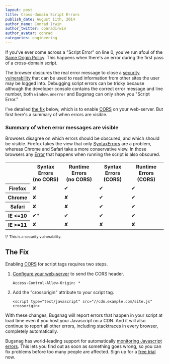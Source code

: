 ```yaml
---
layout: post
title: Cross-domain Script Errors
publish_date: August 11th, 2014
author_name: Conrad Irwin
author_twitter: conradirwin
author_avatar: conrad
categories: engineering
---
```


If you've ever come across a "Script Error" on line 0, you've run afoul of the [Same Origin Policy](http://en.wikipedia.org/wiki/Same-origin_policy). This happens when there's an error during the first pass of a cross-domain script.

The browser obscures the real error message to close a [security vulnerability](https://bugzilla.mozilla.org/show_bug.cgi?id=363897) that can be used to read information from other sites the user may be logged into. Debugging script errors can be tricky because although the developer console contains the correct error message and line number, both `window.onerror` and Bugsnag can only show you "Script Error."

I've detailed [the fix](#the-fix) below, which is to enable [CORS](https://developer.mozilla.org/en-US/docs/Web/HTTP/Access_control_CORS) on your web-server. But first here's a summary of when errors are visible.

### Summary of when error messages are visible

Browsers disagree on which errors should be obscured, and which should be visible. Firefox takes the view that only [SyntaxErrors](https://developer.mozilla.org/en-US/docs/Web/JavaScript/Reference/Global_Objects/SyntaxError) are a problem, whereas Chrome and Safari take a more conservative view. In those browsers any [Error](https://developer.mozilla.org/en-US/docs/Web/JavaScript/Reference/Global_Objects/Error) that happens when running the script is also obscured.

<table>
  <tr>
    <th></th>
    <th>Syntax Errors<br/> (no CORS)</th>
    <th>Runtime Errors<br/> (no CORS)</th>
    <th>Syntax Errors<br/> (CORS)</th>
    <th>Runtime Errors<br/> (CORS)</th>
  </tr><tr>
    <th>Firefox</th><td>✘</td><td>✔</td><td>✔</td><td>✔</td>
  </tr><tr>
    <th>Chrome</th><td>✘</td><td>✘</td><td>✔</td><td>✔</td>
  </tr><tr>
    <th>Safari</th><td>✘</td><td>✘</td><td>✔</td><td>✔</td>
  </tr><tr>
    <th><nobr>IE <=10</nobr></th><td>✔*</td><td>✔</td><td>✔</td><td>✔</td>
  </tr><tr>
    <th><nobr>IE >=11</nobr></th><td>✘</td><td>✘</td><td>✘</td><td>✘</td>
  </tr>
</table>
<small>\* This is a security vulnerability.</small>

## The Fix

Enabling <abbr title="Cross-Origin Resource Sharing">CORS</abbr> for script tags requires two steps.

1. [Configure your web-server](https://docs.bugsnag.com/platforms/browsers/cors/#webserver-instructions) to send the CORS header.

    ```
    Access-Control-Allow-Origin: *
    ```

2. Add the "crossorigin" attribute to your script tag.

    ```
    <script type="text/javascript" src="//cdn.example.com/site.js" crossorigin>
    ```

With these changes, Bugsnag will report errors that happen in your script at load time even if you host your Javascript on a CDN. And it will also continue to report all other errors, including stacktraces in every browser, completely automatically.

Bugsnag has world-leading support for automatically [monitoring Javascript errors](https://www.bugsnag.com/platforms/javascript/). This lets you find out as soon as something goes wrong, so you can fix problems before too many people are affected. Sign up for a [free trial](https://app.bugsnag.com/user/new) now.
